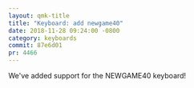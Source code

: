```yaml
---
layout: qmk-title
title: "Keyboard: add newgame40"
date: 2018-11-28 09:24:00 -0800
category: keyboards
commit: 87e6d01 
pr: 4466
---
```


We've added support for the NEWGAME40 keyboard!